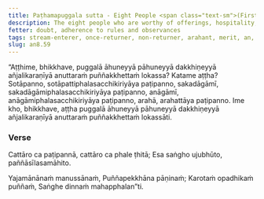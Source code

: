 ```yaml
---
title: Paṭhamapuggala sutta - Eight People <span class="text-sm">(First)</span>
description: The eight people who are worthy of offerings, hospitality, gifts, and reverential salutation, and are the unsurpassed field of merit for the world.
fetter: doubt, adherence to rules and observances
tags: stream-enterer, once-returner, non-returner, arahant, merit, an, an8
slug: an8.59
---
```


“Aṭṭhime, bhikkhave, puggalā āhuneyyā pāhuneyyā dakkhiṇeyyā añjalikaraṇīyā anuttaraṁ puññakkhettaṁ lokassa? Katame aṭṭha? Sotāpanno, sotāpattiphalasacchikiriyāya paṭipanno, sakadāgāmī, sakadāgāmiphalasacchikiriyāya paṭipanno, anāgāmī, anāgāmiphalasacchikiriyāya paṭipanno, arahā, arahattāya paṭipanno. Ime kho, bhikkhave, aṭṭha puggalā āhuneyyā pāhuneyyā dakkhiṇeyyā añjalikaraṇīyā anuttaraṁ puññakkhettaṁ lokassāti.

### Verse

Cattāro ca paṭipannā,
cattāro ca phale ṭhitā;
Esa saṅgho ujubhūto,
paññāsīlasamāhito.

Yajamānānaṁ manussānaṁ,
Puññapekkhāna pāṇinaṁ;
Karotaṁ opadhikaṁ puññaṁ,
Saṅghe dinnaṁ mahapphalan”ti.
